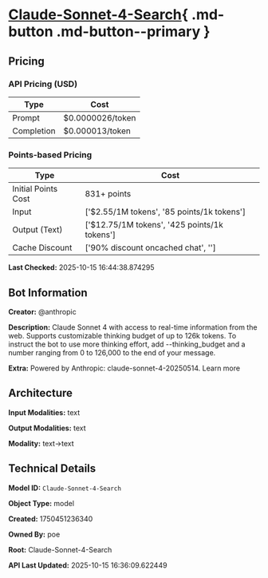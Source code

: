 # [Claude-Sonnet-4-Search](https://poe.com/Claude-Sonnet-4-Search){ .md-button .md-button--primary }

## Pricing

### API Pricing (USD)

| Type | Cost |
|------|------|
| Prompt | $0.0000026/token |
| Completion | $0.000013/token |

### Points-based Pricing

| Type | Cost |
|------|------|
| Initial Points Cost | 831+ points |
| Input | ['$2.55/1M tokens', '85 points/1k tokens'] |
| Output (Text) | ['$12.75/1M tokens', '425 points/1k tokens'] |
| Cache Discount | ['90% discount oncached chat', ''] |

**Last Checked:** 2025-10-15 16:44:38.874295


## Bot Information

**Creator:** @anthropic

**Description:** Claude Sonnet 4 with access to real-time information from the web. Supports customizable thinking budget of up to 126k tokens.
To instruct the bot to use more thinking effort, add --thinking_budget and a number ranging from 0 to 126,000 to the end of your message.

**Extra:** Powered by Anthropic: claude-sonnet-4-20250514. Learn more


## Architecture

**Input Modalities:** text

**Output Modalities:** text

**Modality:** text->text


## Technical Details

**Model ID:** `Claude-Sonnet-4-Search`

**Object Type:** model

**Created:** 1750451236340

**Owned By:** poe

**Root:** Claude-Sonnet-4-Search

**API Last Updated:** 2025-10-15 16:36:09.622449
